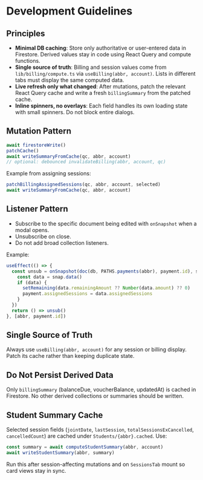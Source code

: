 # Development Guidelines

## Principles
- **Minimal DB caching**: Store only authoritative or user-entered data in Firestore. Derived values stay in code using React Query and compute functions.
- **Single source of truth**: Billing and session values come from `lib/billing/compute.ts` via `useBilling(abbr, account)`. Lists in different tabs must display the same computed data.
- **Live refresh only what changed**: After mutations, patch the relevant React Query cache and write a fresh `billingSummary` from the patched cache.
- **Inline spinners, no overlays**: Each field handles its own loading state with small spinners. Do not block entire dialogs.

## Mutation Pattern
```ts
await firestoreWrite()
patchCache()
await writeSummaryFromCache(qc, abbr, account)
// optional: debounced invalidateBilling(abbr, account, qc)
```
Example from assigning sessions:
```ts
patchBillingAssignedSessions(qc, abbr, account, selected)
await writeSummaryFromCache(qc, abbr, account)
```

## Listener Pattern
- Subscribe to the specific document being edited with `onSnapshot` when a modal opens.
- Unsubscribe on close.
- Do not add broad collection listeners.

Example:
```ts
useEffect(() => {
  const unsub = onSnapshot(doc(db, PATHS.payments(abbr), payment.id), snap => {
    const data = snap.data()
    if (data) {
      setRemaining(data.remainingAmount ?? Number(data.amount) ?? 0)
      payment.assignedSessions = data.assignedSessions
    }
  })
  return () => unsub()
}, [abbr, payment.id])
```

## Single Source of Truth
Always use `useBilling(abbr, account)` for any session or billing display. Patch its cache rather than keeping duplicate state.

## Do Not Persist Derived Data
Only `billingSummary` (balanceDue, voucherBalance, updatedAt) is cached in Firestore. No other derived collections or summaries should be written.

## Student Summary Cache
Selected session fields (`jointDate`, `lastSession`, `totalSessionsExCancelled`, `cancelledCount`) are cached under `Students/{abbr}.cached`.
Use:

```ts
const summary = await computeStudentSummary(abbr, account)
await writeStudentSummary(abbr, summary)
```

Run this after session-affecting mutations and on `SessionsTab` mount so card views stay in sync.


